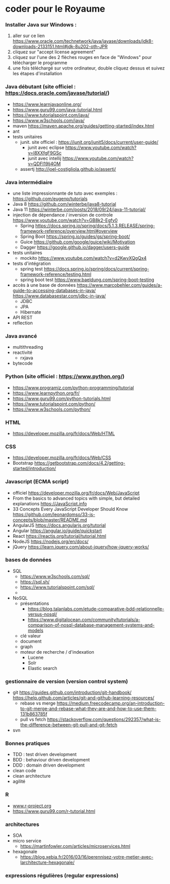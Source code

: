 # coder pour le Royaume

### Installer Java sur Windows : 
1. aller sur ce lien https://www.oracle.com/technetwork/java/javase/downloads/jdk8-downloads-2133151.html#jdk-8u202-oth-JPR
1. cliquez sur "accept license agreement"
1. cliquez sur l'une des 2 flèches rouges en face de "Windows" pour télécharger le programme
1. une fois téléchargé sur votre ordinateur, double cliquez dessus et suivez les étapes d'installation

### Java débutant (site officiel : https://docs.oracle.com/javase/tutorial/)
* https://www.learnjavaonline.org/
* https://www.guru99.com/java-tutorial.html
* https://www.tutorialspoint.com/java/
* https://www.w3schools.com/java/
* maven https://maven.apache.org/guides/getting-started/index.html
* ant
* tests unitaires
  * junit. site officiel : https://junit.org/junit5/docs/current/user-guide/
    * junit avec eclipse https://www.youtube.com/watch?v=I8XXfgF9GSc
    * junit avec intellij https://www.youtube.com/watch?v=QDFI19lj4OM
  * assertj http://joel-costigliola.github.io/assertj/

### Java intermédiaire
* une liste impressionnante de tuto avec exemples : https://github.com/eugenp/tutorials
* Java 8 https://github.com/winterbe/java8-tutorial
* Java 11 https://winterbe.com/posts/2018/09/24/java-11-tutorial/
* injection de dépendance / inversion de controle  https://www.youtube.com/watch?v=GB8k2-Egfv0
  * Spring https://docs.spring.io/spring/docs/5.1.3.RELEASE/spring-framework-reference/overview.html#overview
  * Spring Boot https://spring.io/guides/gs/spring-boot/
  * Guice https://github.com/google/guice/wiki/Motivation
  * Dagger https://google.github.io/dagger/users-guide
* tests unitaires
  * mockito https://www.youtube.com/watch?v=d2KwvXQgQx4
* tests d'intégration
  * spring test https://docs.spring.io/spring/docs/current/spring-framework-reference/testing.html
  * spring boot test https://www.baeldung.com/spring-boot-testing
* accès à une base de données https://www.marcobehler.com/guides/a-guide-to-accessing-databases-in-java/ https://www.databasestar.com/jdbc-in-java/
  * JDBC
  * JPA
  * Hibernate
* API REST
* reflection

### Java avancé
* multithreading
* reactivité
  * rxjava
* bytecode

### Python (site officiel : https://www.python.org/)
* https://www.programiz.com/python-programming/tutorial 
* https://www.learnpython.org/fr/
* https://www.guru99.com/python-tutorials.html
* https://www.tutorialspoint.com/python/
* https://www.w3schools.com/python/

### HTML
* https://developer.mozilla.org/fr/docs/Web/HTML

### CSS
* https://developer.mozilla.org/fr/docs/Web/CSS
* Bootstrap https://getbootstrap.com/docs/4.2/getting-started/introduction/

### Javascript (ECMA script)
* officiel https://developer.mozilla.org/fr/docs/Web/JavaScript
* From the basics to advanced topics with simple, but detailed explanations https://JavaScript.info
* 33 Concepts Every JavaScript Developer Should Know https://github.com/leonardomso/33-js-concepts/blob/master/README.md
* AngularJS https://docs.angularjs.org/tutorial
* Angular https://angular.io/guide/quickstart
* React https://reactjs.org/tutorial/tutorial.html
* NodeJS https://nodejs.org/en/docs/
* jQuery https://learn.jquery.com/about-jquery/how-jquery-works/

### bases de données
* SQL
  * https://www.w3schools.com/sql/
  * https://sql.sh/
  * https://www.tutorialspoint.com/sql/
  * 
* NoSQL 
  * présentations 
    * https://blog.talanlabs.com/etude-comparative-bdd-relationnelle-versus-nosql/
    * https://www.digitalocean.com/community/tutorials/a-comparison-of-nosql-database-management-systems-and-models
  * clé valeur
  * document
  * graph
  * moteur de recherche / d'indexation
    * Lucene
    * Solr
    * Elastic search

### gestionnaire de version (version control system)
* git https://guides.github.com/introduction/git-handbook/ https://help.github.com/articles/git-and-github-learning-resources/
  * rebase vs merge https://medium.freecodecamp.org/an-introduction-to-git-merge-and-rebase-what-they-are-and-how-to-use-them-131b863785f
  * pull vs fetch https://stackoverflow.com/questions/292357/what-is-the-difference-between-git-pull-and-git-fetch
* svn

### Bonnes pratiques
* TDD : test driven development
* BDD : behaviour driven development
* DDD : domain driven development
* clean code
* clean architecture
* agilité

### R
* www.r-project.org
* https://www.guru99.com/r-tutorial.html 

### architectures
* SOA
* micro service
  * https://martinfowler.com/articles/microservices.html
* hexagonale 
  * https://blog.xebia.fr/2016/03/16/perennisez-votre-metier-avec-larchitecture-hexagonale/

### expressions régulières (regular expressions)
